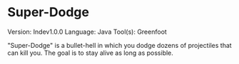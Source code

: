 Super-Dodge 
===========
Version: Indev1.0.0
Language: Java
Tool(s): Greenfoot

"Super-Dodge" is a bullet-hell in which you dodge dozens of projectiles that can kill you.
The goal is to stay alive as long as possible.
